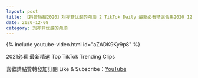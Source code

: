 ```yaml
---
layout: post
title: 【抖音熱搜2020】刘亦菲优越的颅顶 2 TikTok Daily 最新必看精選合集2020 12 08
date: 2020-12-08
category: 刘亦菲优越的颅顶
---
```


{% include youtube-video.html id="aZADK9Ky9p8" %}

2021必看 最新精選 Top TikTok Trending Clips

喜歡請點贊轉發加訂閱 Like & Subscribe：[YouTube](https://www.youtube.com/channel/UCAoR7VcanIPd04uEq_GIylA/videos)

